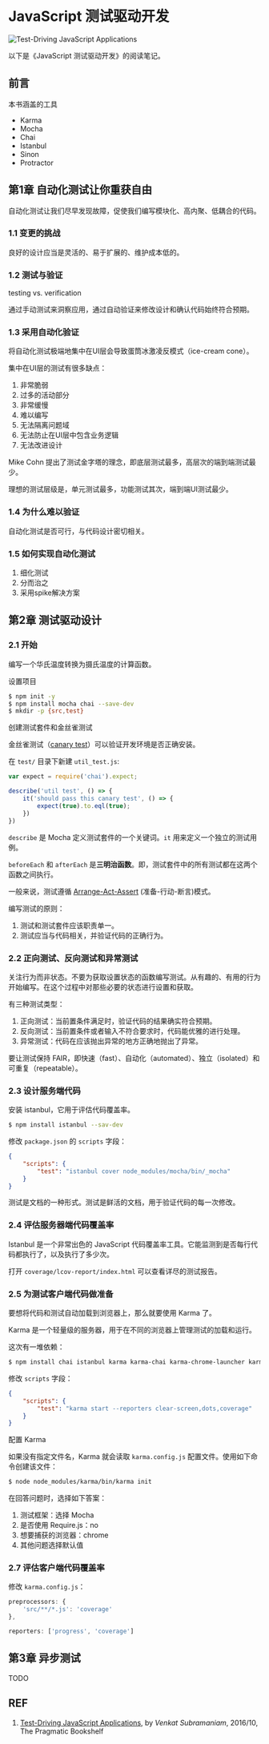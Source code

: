 # JavaScript 测试驱动开发

![Test-Driving JavaScript Applications][2]

以下是《JavaScript 测试驱动开发》的阅读笔记。

## 前言

本书涵盖的工具

- Karma
- Mocha
- Chai
- Istanbul
- Sinon
- Protractor

## 第1章 自动化测试让你重获自由

自动化测试让我们尽早发现故障，促使我们编写模块化、高内聚、低耦合的代码。

### 1.1 变更的挑战

良好的设计应当是灵活的、易于扩展的、维护成本低的。

### 1.2 测试与验证

testing vs. verification

通过手动测试来洞察应用，通过自动验证来修改设计和确认代码始终符合预期。

### 1.3 采用自动化验证

将自动化测试极端地集中在UI层会导致蛋筒冰激凌反模式（ice-cream cone）。

集中在UI层的测试有很多缺点：

1. 非常脆弱
1. 过多的活动部分
1. 非常缓慢
1. 难以编写
1. 无法隔离问题域
1. 无法防止在UI层中包含业务逻辑
1. 无法改进设计

Mike Cohn 提出了测试金字塔的理念，即底层测试最多，高层次的端到端测试最少。

理想的测试层级是，单元测试最多，功能测试其次，端到端UI测试最少。

### 1.4 为什么难以验证

自动化测试是否可行，与代码设计密切相关。

### 1.5 如何实现自动化测试

1. 细化测试
1. 分而治之
1. 采用spike解决方案

## 第2章 测试驱动设计

### 2.1 开始

编写一个华氏温度转换为摄氏温度的计算函数。

设置项目

```sh
$ npm init -y
$ npm install mocha chai --save-dev 
$ mkdir -p {src,test}
```

创建测试套件和金丝雀测试

金丝雀测试（[canary test][4]）可以验证开发环境是否正确安装。

在 `test/` 目录下新建 `util_test.js`:

```js
var expect = require('chai').expect;

describe('util test', () => {
    it('should pass this canary test', () => {
        expect(true).to.eql(true);
    })
})
```

`describe` 是 Mocha 定义测试套件的一个关键词。`it` 用来定义一个独立的测试用例。

`beforeEach` 和 `afterEach` 是**三明治函数**。即，测试套件中的所有测试都在这两个函数之间执行。

一般来说，测试遵循 [Arrange-Act-Assert][5] (准备-行动-断言)模式。

编写测试的原则：

1. 测试和测试套件应该职责单一。
1. 测试应当与代码相关，并验证代码的正确行为。

### 2.2 正向测试、反向测试和异常测试

关注行为而非状态。不要为获取设置状态的函数编写测试。从有趣的、有用的行为开始编写。在这个过程中对那些必要的状态进行设置和获取。

有三种测试类型：

1. 正向测试：当前置条件满足时，验证代码的结果确实符合预期。
1. 反向测试：当前置条件或者输入不符合要求时，代码能优雅的进行处理。
1. 异常测试：代码在应该抛出异常的地方正确地抛出了异常。

要让测试保持 FAIR，即快速（fast）、自动化（automated）、独立（isolated）和可重复（repeatable）。

### 2.3 设计服务端代码

安装 istanbul，它用于评估代码覆盖率。

```sh
$ npm install istanbul --sav-dev
```

修改 `package.json` 的 `scripts` 字段：

```json
{
    "scripts": {
        "test": "istanbul cover node_modules/mocha/bin/_mocha"
    }
}
```

测试是文档的一种形式。测试是鲜活的文档，用于验证代码的每一次修改。

### 2.4 评估服务器端代码覆盖率

Istanbul 是一个非常出色的 JavaScript 代码覆盖率工具。它能监测到是否每行代码都执行了，以及执行了多少次。

打开 `coverage/lcov-report/index.html` 可以查看详尽的测试报告。

### 2.5 为测试客户端代码做准备

要想将代码和测试自动加载到浏览器上，那么就要使用 Karma 了。

Karma 是一个轻量级的服务器，用于在不同的浏览器上管理测试的加载和运行。

这次有一堆依赖：

```sh
$ npm install chai istanbul karma karma-chai karma-chrome-launcher karma-clear-screen-reporter karma-cli karma-coverage karma-mocha mocha --save-dev
```

修改 `scripts` 字段：

```json
{
    "scripts": {
        "test": "karma start --reporters clear-screen,dots,coverage"
    }
}
```

配置 Karma

如果没有指定文件名，Karma 就会读取 `karma.config.js` 配置文件。使用如下命令创建该文件：

```sh
$ node node_modules/karma/bin/karma init
```

在回答问题时，选择如下答案：

1. 测试框架：选择 Mocha
1. 是否使用 Require.js：no
1. 想要捕获的浏览器：chrome
1. 其他问题选择默认值

### 2.7 评估客户端代码覆盖率

修改 `karma.config.js`：

```js
preprocessors: {
    'src/**/*.js': 'coverage'
},

reporters: ['progress', 'coverage']
```

## 第3章 异步测试

TODO

## REF

1. [Test-Driving JavaScript Applications][1], by *Venkat Subramaniam*, 2016/10, The Pragmatic Bookshelf

[1]: https://pragprog.com/book/vsjavas/test-driving-javascript-applications "Test-Driving JavaScript Applications"
[2]: https://imagery.pragprog.com/products/472/vsjavas_xlargecover.jpg "Book Cover"
[3]: https://www.ituring.com.cn/book/1920 "JavaScript 测试驱动开发"
[4]: https://dzone.com/articles/canary-tests "canary tests"
[5]: http://wiki.c2.com/?ArrangeActAssert "Arrange Act Assert"
